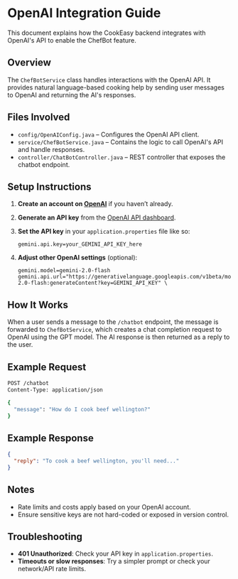 # OpenAI Integration Guide

This document explains how the CookEasy backend integrates with OpenAI's API to enable the ChefBot feature.

## Overview

The `ChefBotService` class handles interactions with the OpenAI API. It provides natural language-based cooking help by sending user messages to OpenAI and returning the AI's responses.

## Files Involved

- `config/OpenAIConfig.java` – Configures the OpenAI API client.
- `service/ChefBotService.java` – Contains the logic to call OpenAI's API and handle responses.
- `controller/ChatBotController.java` – REST controller that exposes the chatbot endpoint.

## Setup Instructions

1. **Create an account on [OpenAI](https://platform.openai.com/signup)** if you haven’t already.
2. **Generate an API key** from the [OpenAI API dashboard](https://platform.openai.com/account/api-keys).
3. **Set the API key** in your `application.properties` file like so:

   ```properties
   gemini.api.key=your_GEMINI_API_KEY_here
   ```

4. **Adjust other OpenAI settings** (optional):

   ```properties
   gemini.model=gemini-2.0-flash
   gemini.api.url="https://generativelanguage.googleapis.com/v1beta/models/gemini-2.0-flash:generateContent?key=GEMINI_API_KEY" \
   ```

## How It Works

When a user sends a message to the `/chatbot` endpoint, the message is forwarded to `ChefBotService`, which creates a chat completion request to OpenAI using the GPT model. The AI response is then returned as a reply to the user.

## Example Request

```bash
POST /chatbot
Content-Type: application/json

{
  "message": "How do I cook beef wellington?"
}
```

## Example Response

```json
{
  "reply": "To cook a beef wellington, you'll need..."
}
```

## Notes

- Rate limits and costs apply based on your OpenAI account.
- Ensure sensitive keys are not hard-coded or exposed in version control.

## Troubleshooting

- **401 Unauthorized**: Check your API key in `application.properties`.
- **Timeouts or slow responses**: Try a simpler prompt or check your network/API rate limits.
